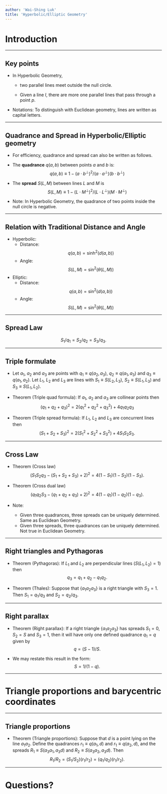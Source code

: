 ```yaml
---
author: 'Wai-Shing Luk'
title: 'Hyperbolic/Elliptic Geometry'
---
```


Introduction
============

---

Key points
----------

-   In Hyperbolic Geometry,

    -   two parallel lines meet outside the null circle.

    -   Given a line $l$, there are more one parallel lines that pass
        through a point $p$.

-   Notations: To distinguish with Euclidean geometry, lines are written
    as capital letters.

---

Quadrance and Spread in Hyperbolic/Elliptic geometry
----------------------------------------------------

-   For efficiency, quadrance and spread can also be written as follows.

-   The **quadrance** $q(a, b)$ between points $a$ and $b$ is:
    $$q(a, b) \equiv 1 - (a \cdot b^\perp)^2 / (a \cdot a^\perp)(b \cdot b^\perp)$$

-   The **spread** $S(L, M)$ between lines $L$ and $M$ is
    $$S(L, M ) \equiv 1 - (L \cdot M^\perp)^2 / (L \cdot L^\perp)(M \cdot M^\perp)$$

-   Note: In Hyperbolic Geometry, the quadrance of two points inside the
    null circle is negative.

---

Relation with Traditional Distance and Angle
--------------------------------------------

-   Hyperbolic:
    -   Distance: $$q(a, b ) = \sinh^2(d(a, b ) )$$
    -   Angle: $$S(L, M ) = \sin^2(\theta(L, M))$$
-   Elliptic:
    -   Distance: $$q(a, b ) = \sin^2(d(a, b ))$$
    -   Angle: $$S(L, M ) = \sin^2(\theta(L, M))$$

---

Spread Law
----------

$$S_1/q_1 = S_2/q_2 = S_3/q_3.$$

---

Triple formulate
----------------

-   Let $a_1$, $a_2$ and $a_3$ are points with $q_1 \equiv q(a_2, a_3)$,
    $q_2 \equiv q(a_1, a_3)$ and $q_3 \equiv q(a_1, a_2)$. Let $L_1$,
    $L_2$ and $L_3$ are lines with $S_1 \equiv S(L_2, L_3)$,
    $S_2 \equiv S(L_1, L_3)$ and $S_3 \equiv S(L_1, L_2)$.

-   Theorem (Triple quad formula): If $a_1$, $a_2$ and $a_3$ are
    collinear points then
    $$(q_1 + q_2 + q_3)^2 = 2(q_1^2 + q_2^2 + q_3^2) + 4 q_1 q_2 q_3$$

-   Theorem (Triple spread formula): If $L_1$, $L_2$ and $L_3$ are
    concurrent lines then
    $$(S_1 + S_2 + S_3)^2 = 2(S_1^2 + S_2^2 + S_3^2) + 4 S_1 S_2 S_3.$$

---

Cross Law
---------

-   Theorem (Cross law)
    $$(S_1 S_2 q_3 - (S_1 + S_2 + S_3) + 2)^2 = 4(1 - S_1)(1 - S_2)(1 - S_3).$$

-   Theorem (Cross dual law)
    $$(q_1 q_2 S_3 - (q_1 + q_2 + q_3) + 2)^2 = 4(1 - q_1)(1 - q_2)(1 - q_3).$$

-   Note:
    -   Given three quadrances, three spreads can be uniquely
        determined. Same as Euclidean Geometry.
    -   Given three spreads, three quadrances can be uniquely
        determined. Not true in Euclidean Geometry.

---

Right triangles and Pythagoras
------------------------------

-   Theorem (Pythagoras): If $L_1$ and $L_2$ are perpendicular lines
    ($S(L_1, L_2) = 1$) then $$q_3 = q_1 + q_2 - q_1 q_2.$$

-   Theorem (Thales): Suppose that $\{a_1 a_2 a_3\}$ is a right triangle
    with $S_3 = 1$. Then $S_1 = q_1 / q_3$ and $S_2 = q_2 / q_3$.

---

Right parallax
--------------

-   Theorem (Right parallax): If a right triangle $\{a_1 a_2 a_3\}$ has
    spreads $S_1 = 0$, $S_2 = S$ and $S_3 = 1$, then it will have only
    one defined quadrance $q_1 = q$ given by $$q = (S - 1)/S.$$

-   We may restate this result in the form: $$S = 1 / (1 - q).$$

---

Triangle proportions and barycentric coordinates
================================================

---

Triangle proportions
--------------------

-   Theorem (Triangle proportions): Suppose that $d$ is a point lying on
    the line $a_1 a_2$. Define the quadrances $r_1 \equiv q(a_1, d)$ and
    $r_1 \equiv q(a_2, d)$, and the spreads
    $R_1 \equiv S(a_3 a_1, a_3 d)$ and $R_2 \equiv S(a_3 a_2, a_3 d)$.
    Then $$R_1/R_2 = (S_1/S_2)(r_1/r_2) = (q_1/q_2)(r_1/r_2).$$

---

Questions?
==========
